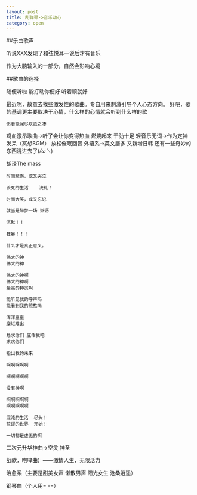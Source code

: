 ```yaml
---
layout: post
title: 乱弹琴->音乐动心
category: open
---
```

##乐曲歌声

听说XXX发现了和弦悦耳一说后才有音乐

作为大脑输入的一部分，自然会影响心境

##歌曲的选择

随便听啦 能打动你便好 听着顺就好

最近呢，故意去找些激发性的歌曲。专自用来刺激引导个人心态方向。
好吧，歌的基调更主要取决于心情，什么样的心情就会听到什么样的歌

`伤者能闻尽欢歌之凄`

鸡血激昂歌曲->听了会让你变得热血 燃烧起来 干劲十足
轻音乐无词->作为定神 发呆（冥想BGM） 放松催眠回音
外语系->英文居多 又新增日韩 还有一些奇妙的东西混进去了(*/ω＼*)

胡译The mass

```
时而悲伤，或又哭泣

该死的生活    洗礼！

时而大笑，或又忘记

就当是醉梦一场 淅沥

沉默！！

狂暴！！！

什么才是真正意义。

伟大的神
伟大的神

伟大的神啊
伟大的神啊
最高的神灵啊

能听见我的呼声吗
能看到我的煎熬吗

浑浑噩噩
糜烂难出

恳求你们 庇佑我吧
求求你们

指出我的未来

啊啊啊啊啊

啊啊啊啊啊

没有神啊

啊啊啊啊啊
啊啊啊啊啊

混沌的生活  尽头！
荒谬的世界  开始！

一切都是虚无的啊
```
二次元升华神曲->空灵 神圣

战歌，咆哮曲）——激情人生，无限活力

治愈系（主要是甜美女声 懒散男声 阳光女生 沧桑逍遥）

钢琴曲（个人用= -=）